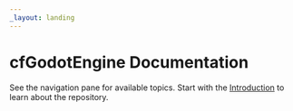 ```yaml
---
_layout: landing
---
```


# cfGodotEngine Documentation

See the navigation pane for available topics. Start with the [Introduction](md/introduction.md) to learn about the repository.
